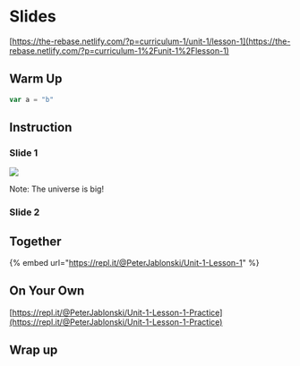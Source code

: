 # Slides

[https://the-rebase.netlify.com/?p=curriculum-1/unit-1/lesson-1](https://the-rebase.netlify.com/?p=curriculum-1%2Funit-1%2Flesson-1)

## Warm Up

```javascript
var a = "b"
```

## Instruction

### Slide 1

![](http://news.mit.edu/sites/mit.edu.newsoffice/files/images/2016/MIT-Earth-Dish_0.jpg)

Note: The universe is big!

### Slide 2

## Together

{% embed url="https://repl.it/@PeterJablonski/Unit-1-Lesson-1" %}

## On Your  Own

[https://repl.it/@PeterJablonski/Unit-1-Lesson-1-Practice](https://repl.it/@PeterJablonski/Unit-1-Lesson-1-Practice)

## Wrap up

